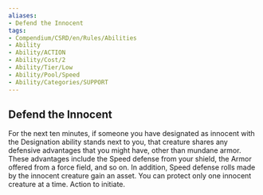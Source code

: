 ```yaml
---
aliases:
- Defend the Innocent
tags:
- Compendium/CSRD/en/Rules/Abilities
- Ability
- Ability/ACTION
- Ability/Cost/2
- Ability/Tier/Low
- Ability/Pool/Speed
- Ability/Categories/SUPPORT
---
```


  
## Defend the Innocent  
For the next ten minutes, if someone you have designated as innocent with the Designation ability stands next to you, that creature shares any defensive advantages that you might have, other than mundane armor. These advantages include the Speed defense from your shield, the Armor offered from a force field, and so on. In addition, Speed defense rolls made by the innocent creature gain an asset. You can protect only one innocent creature at a time. Action to initiate. 